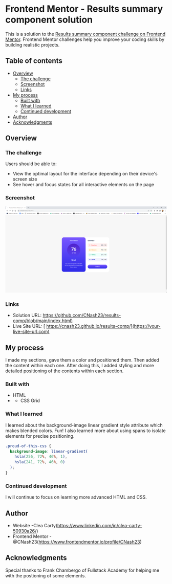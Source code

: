 # Frontend Mentor - Results summary component solution

This is a solution to the [Results summary component challenge on Frontend Mentor](https://www.frontendmentor.io/challenges/results-summary-component-CE_K6s0maV). Frontend Mentor challenges help you improve your coding skills by building realistic projects.

## Table of contents

- [Overview](#overview)
  - [The challenge](#the-challenge)
  - [Screenshot](#screenshot)
  - [Links](#links)
- [My process](#my-process)
  - [Built with](#built-with)
  - [What I learned](#what-i-learned)
  - [Continued development](#continued-development)
- [Author](#author)
- [Acknowledgments](#acknowledgments)

## Overview

### The challenge

Users should be able to:

- View the optimal layout for the interface depending on their device's screen size
- See hover and focus states for all interactive elements on the page

### Screenshot

![](design/screenshot.png)

### Links

- Solution URL: [https://github.com/CNash23/results-comp/blob/main/index.html)](https://your-solution-url.com)
- Live Site URL: [ https://cnash23.github.io/results-comp/](https://your-live-site-url.com)

## My process

I made my sections, gave them a color and positioned them. Then added the content within each one. After doing this, I added styling and more detailed positioning of the contents within each section.

### Built with

- HTML
- - CSS Grid

### What I learned

I learned about the background-image linear gradient style attribute which makes blended colors. Fun!
I also learned more about using spans to isolate elements for precise positioning.

```css
.proud-of-this-css {
  background-image: linear-gradient(
    hsla(256, 72%, 46%, 1),
    hsla(241, 72%, 46%, 0)
  );
}
```


### Continued development

I will continue to focus on learning more advanced HTML and CSS.



## Author

- Website -Clea Carty(https://www.linkedin.com/in/clea-carty-50930a26/)
- Frontend Mentor - @CNash23(https://www.frontendmentor.io/profile/CNash23)

## Acknowledgments

Special thanks to Frank Chambergo of Fullstack Academy for helping me with the postioning of some elements.
